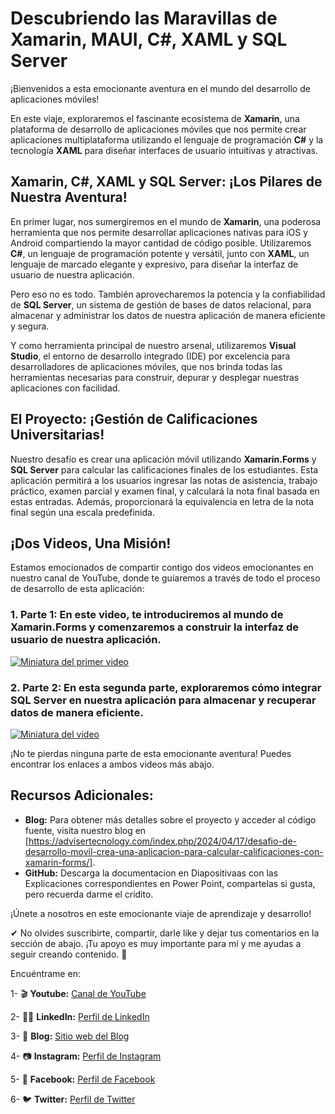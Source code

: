 # Descubriendo las Maravillas de Xamarin, MAUI, C#, XAML y SQL Server

¡Bienvenidos a esta emocionante aventura en el mundo del desarrollo de aplicaciones móviles!

En este viaje, exploraremos el fascinante ecosistema de **Xamarin**, una plataforma de desarrollo de aplicaciones móviles que nos permite crear aplicaciones multiplataforma utilizando el lenguaje de programación **C#** y la tecnología **XAML** para diseñar interfaces de usuario intuitivas y atractivas.

## Xamarin, C#, XAML y SQL Server: ¡Los Pilares de Nuestra Aventura!

En primer lugar, nos sumergiremos en el mundo de **Xamarin**, una poderosa herramienta que nos permite desarrollar aplicaciones nativas para iOS y Android compartiendo la mayor cantidad de código posible. Utilizaremos **C#**, un lenguaje de programación potente y versátil, junto con **XAML**, un lenguaje de marcado elegante y expresivo, para diseñar la interfaz de usuario de nuestra aplicación.

Pero eso no es todo. También aprovecharemos la potencia y la confiabilidad de **SQL Server**, un sistema de gestión de bases de datos relacional, para almacenar y administrar los datos de nuestra aplicación de manera eficiente y segura.

Y como herramienta principal de nuestro arsenal, utilizaremos **Visual Studio**, el entorno de desarrollo integrado (IDE) por excelencia para desarrolladores de aplicaciones móviles, que nos brinda todas las herramientas necesarias para construir, depurar y desplegar nuestras aplicaciones con facilidad.

## El Proyecto: ¡Gestión de Calificaciones Universitarias!

Nuestro desafío es crear una aplicación móvil utilizando **Xamarin.Forms** y **SQL Server** para calcular las calificaciones finales de los estudiantes. Esta aplicación permitirá a los usuarios ingresar las notas de asistencia, trabajo práctico, examen parcial y examen final, y calculará la nota final basada en estas entradas. Además, proporcionará la equivalencia en letra de la nota final según una escala predefinida.

## ¡Dos Videos, Una Misión!

Estamos emocionados de compartir contigo dos videos emocionantes en nuestro canal de YouTube, donde te guiaremos a través de todo el proceso de desarrollo de esta aplicación:

### 1. **Parte 1:** En este video, te introduciremos al mundo de Xamarin.Forms y comenzaremos a construir la interfaz de usuario de nuestra aplicación.

[![Miniatura del primer video](https://img.youtube.com/vi/yRtd37Am_24/maxresdefault.jpg)](https://www.youtube.com/watch?v=yRtd37Am_24)


### 2. **Parte 2:** En esta segunda parte, exploraremos cómo integrar SQL Server en nuestra aplicación para almacenar y recuperar datos de manera eficiente.

[![Miniatura del video](https://img.youtube.com/vi/uUC7ncDlagA/maxresdefault.jpg)](https://www.youtube.com/watch?v=uUC7ncDlagA)

¡No te pierdas ninguna parte de esta emocionante aventura! Puedes encontrar los enlaces a ambos videos más abajo.

## Recursos Adicionales:

- **Blog:** Para obtener más detalles sobre el proyecto y acceder al código fuente, visita nuestro blog en [https://advisertecnology.com/index.php/2024/04/17/desafio-de-desarrollo-movil-crea-una-aplicacion-para-calcular-calificaciones-con-xamarin-forms/].
- **GitHub:** Descarga la documentacion en Diapositivaas con las Explicaciones correspondientes en Power Point, compartelas si gusta, pero recuerda darme el cridito.

¡Únete a nosotros en este emocionante viaje de aprendizaje y desarrollo!

✔ No olvides suscribirte, compartir, darle like y dejar tus comentarios en la sección de abajo. ¡Tu apoyo es muy importante para mí y me ayudas a seguir creando contenido. 💚

Encuéntrame en:

1- 🎬 **Youtube:** [Canal de YouTube](https://www.youtube.com/@JuancitoPenaV)

2- 👨‍💼 **LinkedIn:** [Perfil de LinkedIn](https://www.linkedin.com/in/juancitope%C3%B1a/)

3- 📰 **Blog:** [Sitio web del Blog](https://advisertecnology.com/)

4- 📷 **Instagram:** [Perfil de Instagram](https://www.instagram.com/juancito.pena.v/)

5- 📑 **Facebook:** [Perfil de Facebook](https://www.facebook.com/juancito.p.v)

6- 🐦 **Twitter:** [Perfil de Twitter](https://twitter.com/JuancitoPenaV)

